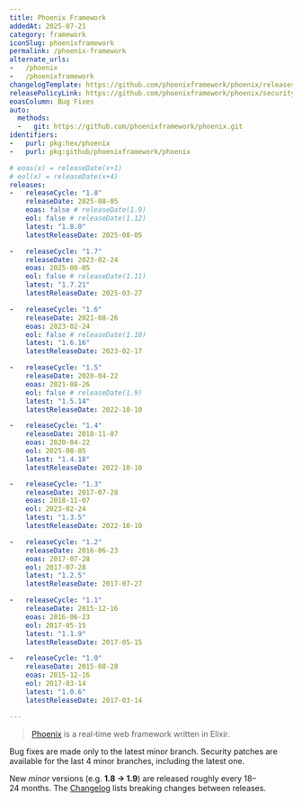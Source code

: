 ```yaml
---
title: Phoenix Framework
addedAt: 2025-07-21
category: framework
iconSlug: phoenixframework
permalink: /phoenix-framework
alternate_urls:
-   /phoenix
-   /phoenixframework
changelogTemplate: https://github.com/phoenixframework/phoenix/releases/tag/v__LATEST__
releasePolicyLink: https://github.com/phoenixframework/phoenix/security
eoasColumn: Bug Fixes
auto:
  methods:
  -   git: https://github.com/phoenixframework/phoenix.git
identifiers:
-   purl: pkg:hex/phoenix
-   purl: pkg:github/phoenixframework/phoenix

# eoas(x) = releaseDate(x+1)
# eol(x) = releaseDate(x+4)
releases:
-   releaseCycle: "1.8"
    releaseDate: 2025-08-05
    eoas: false # releaseDate(1.9)
    eol: false # releaseDate(1.12)
    latest: "1.8.0"
    latestReleaseDate: 2025-08-05

-   releaseCycle: "1.7"
    releaseDate: 2023-02-24
    eoas: 2025-08-05
    eol: false # releaseDate(1.11)
    latest: "1.7.21"
    latestReleaseDate: 2025-03-27

-   releaseCycle: "1.6"
    releaseDate: 2021-08-26
    eoas: 2023-02-24
    eol: false # releaseDate(1.10)
    latest: "1.6.16"
    latestReleaseDate: 2023-02-17

-   releaseCycle: "1.5"
    releaseDate: 2020-04-22
    eoas: 2021-08-26
    eol: false # releaseDate(1.9)
    latest: "1.5.14"
    latestReleaseDate: 2022-10-10

-   releaseCycle: "1.4"
    releaseDate: 2018-11-07
    eoas: 2020-04-22
    eol: 2025-08-05
    latest: "1.4.18"
    latestReleaseDate: 2022-10-10

-   releaseCycle: "1.3"
    releaseDate: 2017-07-28
    eoas: 2018-11-07
    eol: 2023-02-24
    latest: "1.3.5"
    latestReleaseDate: 2022-10-10

-   releaseCycle: "1.2"
    releaseDate: 2016-06-23
    eoas: 2017-07-28
    eol: 2017-07-28
    latest: "1.2.5"
    latestReleaseDate: 2017-07-27

-   releaseCycle: "1.1"
    releaseDate: 2015-12-16
    eoas: 2016-06-23
    eol: 2017-05-15
    latest: "1.1.9"
    latestReleaseDate: 2017-05-15

-   releaseCycle: "1.0"
    releaseDate: 2015-08-28
    eoas: 2015-12-16
    eol: 2017-03-14
    latest: "1.0.6"
    latestReleaseDate: 2017-03-14

---
```


> [Phoenix](https://www.phoenixframework.org/) is a real‑time web framework written in Elixir.

Bug fixes are made only to the latest minor branch. Security patches are available
for the last 4 minor branches, including the latest one.

New _minor_ versions (e.g. **1.8 → 1.9**) are released roughly every 18–24 months. The 
[Changelog](https://github.com/phoenixframework/phoenix/blob/main/CHANGELOG.md) lists
breaking changes between releases.
